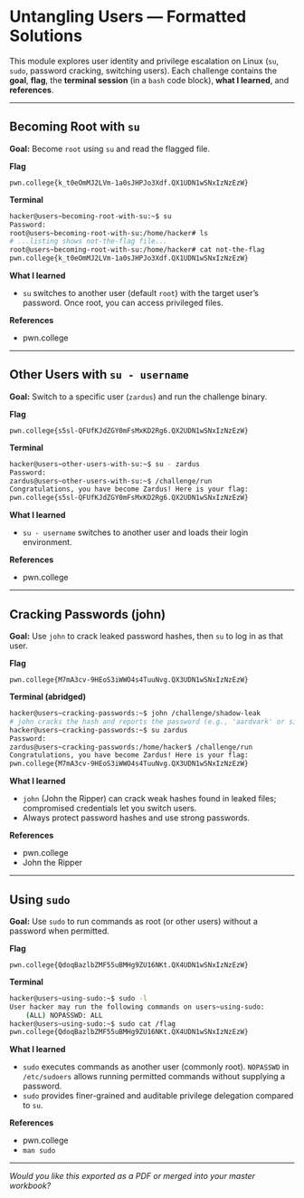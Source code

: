 # Untangling Users — Formatted Solutions

This module explores user identity and privilege escalation on Linux (`su`, `sudo`, password cracking, switching users). Each challenge contains the **goal**, **flag**, the **terminal session** (in a `bash` code block), **what I learned**, and **references**.

---

## Becoming Root with `su`

**Goal:** Become `root` using `su` and read the flagged file.

**Flag**

```
pwn.college{k_t0eOmMJ2LVm-1a0sJHPJo3Xdf.QX1UDN1wSNxIzNzEzW}
```

**Terminal**

```bash
hacker@users~becoming-root-with-su:~$ su
Password:
root@users~becoming-root-with-su:/home/hacker# ls
# ...listing shows not-the-flag file...
root@users~becoming-root-with-su:/home/hacker# cat not-the-flag
pwn.college{k_t0eOmMJ2LVm-1a0sJHPJo3Xdf.QX1UDN1wSNxIzNzEzW}
```

**What I learned**

* `su` switches to another user (default `root`) with the target user’s password. Once root, you can access privileged files.

**References**

* pwn.college

---

## Other Users with `su - username`

**Goal:** Switch to a specific user (`zardus`) and run the challenge binary.

**Flag**

```
pwn.college{s5sl-QFUfKJdZGY0mFsMxKD2Rg6.QX2UDN1wSNxIzNzEzW}
```

**Terminal**

```bash
hacker@users~other-users-with-su:~$ su - zardus
Password:
zardus@users~other-users-with-su:~$ /challenge/run
Congratulations, you have become Zardus! Here is your flag:
pwn.college{s5sl-QFUfKJdZGY0mFsMxKD2Rg6.QX2UDN1wSNxIzNzEzW}
```

**What I learned**

* `su - username` switches to another user and loads their login environment.

**References**

* pwn.college

---

## Cracking Passwords (john)

**Goal:** Use `john` to crack leaked password hashes, then `su` to log in as that user.

**Flag**

```
pwn.college{M7mA3cv-9HEoS3iWWO4s4TuuNvg.QX3UDN1wSNxIzNzEzW}
```

**Terminal (abridged)**

```bash
hacker@users~cracking-passwords:~$ john /challenge/shadow-leak
# john cracks the hash and reports the password (e.g., 'aardvark' or similar)
hacker@users~cracking-passwords:~$ su zardus
Password:
zardus@users~cracking-passwords:/home/hacker$ /challenge/run
Congratulations, you have become Zardus! Here is your flag:
pwn.college{M7mA3cv-9HEoS3iWWO4s4TuuNvg.QX3UDN1wSNxIzNzEzW}
```

**What I learned**

* `john` (John the Ripper) can crack weak hashes found in leaked files; compromised credentials let you switch users.
* Always protect password hashes and use strong passwords.

**References**

* pwn.college
* John the Ripper

---

## Using `sudo`

**Goal:** Use `sudo` to run commands as root (or other users) without a password when permitted.

**Flag**

```
pwn.college{QdoqBazlbZMF55uBMHg9ZU16NKt.QX4UDN1wSNxIzNzEzW}
```

**Terminal**

```bash
hacker@users~using-sudo:~$ sudo -l
User hacker may run the following commands on users~using-sudo:
    (ALL) NOPASSWD: ALL
hacker@users~using-sudo:~$ sudo cat /flag
pwn.college{QdoqBazlbZMF55uBMHg9ZU16NKt.QX4UDN1wSNxIzNzEzW}
```

**What I learned**

* `sudo` executes commands as another user (commonly root). `NOPASSWD` in `/etc/sudoers` allows running permitted commands without supplying a password.
* `sudo` provides finer-grained and auditable privilege delegation compared to `su`.

**References**

* pwn.college
* `man sudo`

---

*Would you like this exported as a PDF or merged into your master workbook?*
